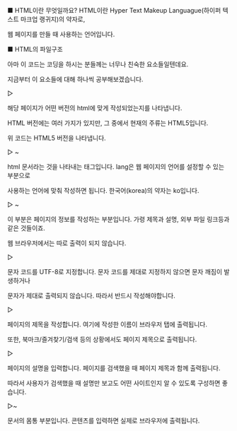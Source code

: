 ■ HTML이란 무엇일까요?
HTML이란 Hyper Text Makeup Languague(하이퍼 텍스트 마크업 랭귀지)의 약자로, 

웹 페이지를 만들 때 사용하는 언어입니다.



■ HTML의 파일구조
<!DOCTYPE html>
<html lang="en">
<head>
  <meta charset="UTF-8">
  <meta http-equiv="X-UA-Compatible" content="IE=edge">
  <meta name="description" content="~">
  <title>Document</title>
</head>
<body>
  
</body>
</html>
아마 이 코드는 코딩을 하시는 분들께는 너무나 친숙한 요소들일텐데요. 

지금부터 이 요소들에 대해 하나씩 공부해보겠습니다.



▷ <!DOCTYPE html>

해당 페이지가 어떤 버전의 html에 맞게 작성되었는지를 나타냅니다.

HTML 버전에는 여러 가지가 있지만, 그 중에서 현재의 주류는 HTML5입니다.

위 코드는 HTML5 버전을 나타냅니다. 



▷ <html>~</html>

html 문서라는 것을 나타내는 태그입니다. lang은 웹 페이지의 언어를 설정할 수 있는 부분으로

사용하는 언어에 맞춰 작성하면 됩니다. 한국어(korea)의 약자는 ko입니다.



▷ <head>~</head>

이 부분은 페이지의 정보를 작성하는 부분입니다. 가령 제목과 설명, 외부 파일 링크등과 같은 것들이죠.

웹 브라우저에서는 따로 출력이 되지 않습니다.



▷<meta charset="UTF-8">

문자 코드를 UTF-8로 지정합니다. 문자 코드를 제대로 지정하지 않으면 문자 깨짐이 발생하거나

문자가 제대로 출력되지 않습니다. 따라서 반드시 작성해야합니다.



▷<title>~</title>

페이지의 제목을 작성합니다. 여기에 작성한 이름이 브라우저 탭에 출력됩니다.

또한, 북마크/즐겨찾기/검색 등의 상황에서도 페이지 제목으로 출력됩니다.



▷<meta name="description" content="~">

페이지의 설명을 입력합니다. 페이지를 검색했을 때 페이지 제목과 함께 출력됩니다.

따라서 사용자가 검색했을 때 설명만 보고도 어떤 사이트인지 알 수 있도록 구성하면 좋습니다.



▷<body>~</body>

문서의 몸통 부분입니다. 콘텐츠를 입력하면 실제로 브라우저에 출력됩니다.
